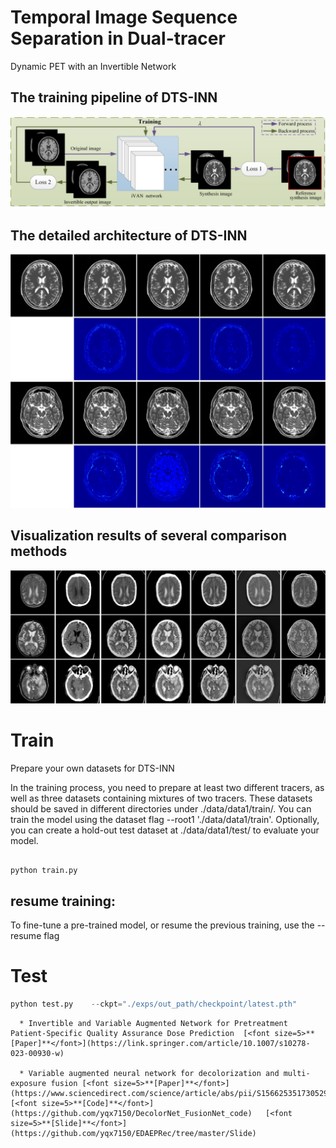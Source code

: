 # Temporal Image Sequence Separation in Dual-tracer 
Dynamic PET with an Invertible Network



## The training pipeline of DTS-INN

 <div align="center"><img src="https://github.com/yqx7150/iVAN/blob/main/figs/Fig3.png"> </div>

## The detailed architecture of DTS-INN

 <div align="center"><img src="https://github.com/yqx7150/iVAN/blob/main/figs/Fig6.jpg"> </div>

## Visualization results of several comparison methods

 <div align="center"><img src="https://github.com/yqx7150/iVAN/blob/main/figs/Fig9.jpg"> </div>


# Train

Prepare your own datasets for DTS-INN

In the training process, you need to prepare at least two different tracers, as well as three datasets containing mixtures of two tracers. These datasets should be saved in different directories under ./data/data1/train/. You can train the model using the dataset flag --root1 './data/data1/train'. Optionally, you can create a hold-out test dataset at ./data/data1/test/ to evaluate your model.

##  

```python
python train.py 
```

##  resume training:

To fine-tune a pre-trained model, or resume the previous training, use the --resume flag




# Test

```python
python test.py    --ckpt="./exps/out_path/checkpoint/latest.pth"
```

     

      * Invertible and Variable Augmented Network for Pretreatment Patient-Specific Quality Assurance Dose Prediction  [<font size=5>**[Paper]**</font>](https://link.springer.com/article/10.1007/s10278-023-00930-w)       

      * Variable augmented neural network for decolorization and multi-exposure fusion [<font size=5>**[Paper]**</font>](https://www.sciencedirect.com/science/article/abs/pii/S1566253517305298)   [<font size=5>**[Code]**</font>](https://github.com/yqx7150/DecolorNet_FusionNet_code)   [<font size=5>**[Slide]**</font>](https://github.com/yqx7150/EDAEPRec/tree/master/Slide)   
